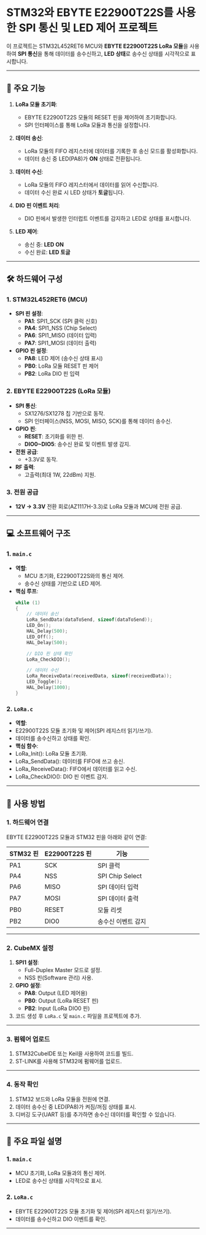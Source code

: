 # STM32와 EBYTE E22900T22S를 사용한 SPI 통신 및 LED 제어 프로젝트

이 프로젝트는 STM32L452RET6 MCU와 **EBYTE E22900T22S LoRa 모듈**을 사용하여 **SPI 통신**을 통해 데이터를 송수신하고, **LED 상태**로 송수신 상태를 시각적으로 표시합니다.

---

## 📜 주요 기능
1. **LoRa 모듈 초기화**:
   - EBYTE E22900T22S 모듈의 RESET 핀을 제어하여 초기화합니다.
   - SPI 인터페이스를 통해 LoRa 모듈과 통신을 설정합니다.

2. **데이터 송신**:
   - LoRa 모듈의 FIFO 레지스터에 데이터를 기록한 후 송신 모드를 활성화합니다.
   - 데이터 송신 중 LED(PA8)가 **ON** 상태로 전환됩니다.

3. **데이터 수신**:
   - LoRa 모듈의 FIFO 레지스터에서 데이터를 읽어 수신합니다.
   - 데이터 수신 완료 시 LED 상태가 **토글**됩니다.

4. **DIO 핀 이벤트 처리**:
   - DIO 핀에서 발생한 인터럽트 이벤트를 감지하고 LED로 상태를 표시합니다.

5. **LED 제어**:
   - 송신 중: **LED ON**
   - 수신 완료: **LED 토글**

---

## 🛠️ 하드웨어 구성
### 1. **STM32L452RET6 (MCU)**
   - **SPI 핀 설정**:
     - **PA1**: SPI1_SCK (SPI 클럭 신호)
     - **PA4**: SPI1_NSS (Chip Select)
     - **PA6**: SPI1_MISO (데이터 입력)
     - **PA7**: SPI1_MOSI (데이터 출력)
   - **GPIO 핀 설정**:
     - **PA8**: LED 제어 (송수신 상태 표시)
     - **PB0**: LoRa 모듈 RESET 핀 제어
     - **PB2**: LoRa DIO 핀 입력

### 2. **EBYTE E22900T22S (LoRa 모듈)**
   - **SPI 통신**:
     - SX1276/SX1278 칩 기반으로 동작.
     - SPI 인터페이스(NSS, MOSI, MISO, SCK)를 통해 데이터 송수신.
   - **GPIO 핀**:
     - **RESET**: 초기화를 위한 핀.
     - **DIO0~DIO5**: 송수신 완료 및 이벤트 발생 감지.
   - **전원 공급**:
     - +3.3V로 동작.
   - **RF 출력**:
     - 고출력(최대 1W, 22dBm) 지원.

### 3. **전원 공급**
   - **12V → 3.3V** 전환 회로(AZ1117H-3.3)로 LoRa 모듈과 MCU에 전원 공급.

---

## 💻 소프트웨어 구조
### 1. **`main.c`**
- **역할**:
  - MCU 초기화, E22900T22S와의 통신 제어.
  - 송수신 상태를 기반으로 LED 제어.
- **핵심 루프**:
  ```c
  while (1)
  {
      // 데이터 송신
      LoRa_SendData(dataToSend, sizeof(dataToSend));
      LED_On();
      HAL_Delay(500);
      LED_Off();
      HAL_Delay(500);

      // DIO 핀 상태 확인
      LoRa_CheckDIO();

      // 데이터 수신
      LoRa_ReceiveData(receivedData, sizeof(receivedData));
      LED_Toggle();
      HAL_Delay(1000);
  }
  ```
### 2. **`LoRa.c`**
- **역할**:
- E22900T22S 모듈 초기화 및 제어(SPI 레지스터 읽기/쓰기).
- 데이터를 송수신하고 상태를 확인.
- **핵심 함수**:
- LoRa_Init(): LoRa 모듈 초기화.
- LoRa_SendData(): 데이터를 FIFO에 쓰고 송신.
- LoRa_ReceiveData(): FIFO에서 데이터를 읽고 수신.
- LoRa_CheckDIO(): DIO 핀 이벤트 감지.


-------
## 🔧 사용 방법

### 1. 하드웨어 연결
EBYTE E22900T22S 모듈과 STM32 핀을 아래와 같이 연결:

| STM32 핀 | E22900T22S 핀 | 기능              |
|----------|---------------|-------------------|
| PA1      | SCK           | SPI 클럭          |
| PA4      | NSS           | SPI Chip Select   |
| PA6      | MISO          | SPI 데이터 입력   |
| PA7      | MOSI          | SPI 데이터 출력   |
| PB0      | RESET         | 모듈 리셋        |
| PB2      | DIO0          | 송수신 이벤트 감지|

---

### 2. CubeMX 설정
1. **SPI1 설정**:
   - Full-Duplex Master 모드로 설정.
   - NSS 핀(Software 관리) 사용.
2. **GPIO 설정**:
   - **PA8**: Output (LED 제어용)
   - **PB0**: Output (LoRa RESET 핀)
   - **PB2**: Input (LoRa DIO0 핀)
3. 코드 생성 후 `LoRa.c` 및 `main.c` 파일을 프로젝트에 추가.

---

### 3. 펌웨어 업로드
1. STM32CubeIDE 또는 Keil을 사용하여 코드를 빌드.
2. ST-LINK를 사용해 STM32에 펌웨어를 업로드.

---

### 4. 동작 확인
1. STM32 보드와 LoRa 모듈을 전원에 연결.
2. 데이터 송수신 중 LED(PA8)가 켜짐/꺼짐 상태를 표시.
3. 디버깅 도구(UART 등)를 추가하면 송수신 데이터를 확인할 수 있습니다.

---

## 📘 주요 파일 설명

### 1. **`main.c`**
- MCU 초기화, LoRa 모듈과의 통신 제어.
- LED로 송수신 상태를 시각적으로 표시.

### 2. **`LoRa.c`**
- EBYTE E22900T22S 모듈 초기화 및 제어(SPI 레지스터 읽기/쓰기).
- 데이터를 송수신하고 DIO 이벤트를 확인.

---
